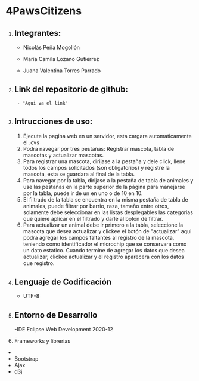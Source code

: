 # 4PawsCitizens

1. Integrantes:
	-

	- Nicolás Peña Mogollón

	- María Camila Lozano Gutiérrez
	
	- Juana Valentina Torres Parrado

2. Link del repositorio de github:
	-
        - "Aqui va el link"
3. Intrucciones de uso:
	-
	1. Ejecute la pagina web en un servidor, esta cargara automaticamente el .cvs
	2. Podra navegar por tres pestañas: Registrar mascota, tabla de mascotas y actualizar mascotas.
	3. Para registrar una mascota, dirijase a la pestaña y dele click, llene todos los campos solicitados (son obligatorios) y registre la mascota, esta se guardara al final de la tabla.
	4. Para navegar por la tabla, dirijase a la pestaña de tabla de animales y use las pestañas en la parte superior de la página para manejarse por la tabla, puede ir de un en uno o de 10 en 10. 
	5. El filtrado de la tabla se encuentra en la misma pestaña de tabla de animales, puede filtrar por barrio, raza, tamaño entre otros, solamente debe seleccionar en las listas desplegables las categorias que quiere aplicar en el filtrado y darle al botón de filtrar.
	6. Para actualizar un animal debe ir primero a la tabla, seleccione la mascota que desea actualizar y clickee el botón de "actualizar" aqui podra agregar los campos faltantes al registro de la mascota, teniendo como identificador el microchip que se conservara como un dato estatico. Cuando termine de agregar los datos que desea actualizar, clickee actualizar y el registro aparecera con los datos que registro.

4. Lenguaje de Codificación
	-
	- UTF-8	

5. Entorno de Desarrollo
	-
	-IDE Eclipse Web Development 2020-12	
  
6. Frameworks y librerias
  -
  - Bootstrap
  - Ajax
  - d3j 


